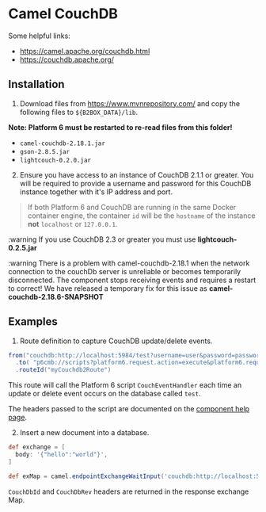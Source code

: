 # Camel CouchDB

Some helpful links:

- https://camel.apache.org/couchdb.html
- https://couchdb.apache.org/

## Installation

1. Download files from https://www.mvnrepository.com/ and copy the following files to `${B2BOX_DATA}/lib`.

<b>Note: Platform 6 must be restarted to re-read files from this folder!</b>

- `camel-couchdb-2.18.1.jar`
- `gson-2.8.5.jar`
- `lightcouch-0.2.0.jar`

2. Ensure you have access to an instance of CouchDB 2.1.1 or greater.
You will be required to provide a username and password for this CouchDB instance together with it's IP address and port.

> If both Platform 6 and CouchDB are running in the same Docker container engine, the container `id` will be the `hostname` of the instance __not__ `localhost` or `127.0.0.1`.

:warning If you use CouchDB 2.3 or greater you must use <b>lightcouch-0.2.5.jar</b>

:warning There is a problem with camel-couchdb-2.18.1 when the network connection to the couchDb server is unreliable or becomes temporarily disconnected. The component stops receiving events and requires a restart to correct!  We have released a temporary fix for this issue as <b>camel-couchdb-2.18.6-SNAPSHOT</b> 

## Examples

1. Route definition to capture CouchDB update/delete events.

```groovy
from("couchdb:http://localhost:5984/test?username=user&password=password")
  .to( "p6cmb://scripts?platform6.request.action=execute&platform6.request.user=couchdb&id=CouchEventHandler" )
  .routeId("myCouchdb2Route")
```
This route will call the Platform 6 script `CouchEventHandler` each time an update or delete event occurs on the database called `test`.

The headers passed to the script are documented on the [component help page](https://camel.apache.org/couchdb.html).

2. Insert a new document into a database.

```groovy
def exchange = [
  body: '{"hello":"world"}',
]

def exMap = camel.endpointExchangeWaitInput('couchdb:http://localhost:5984/test?username=user&password=password', exchange)
```

`CouchDbId` and `CouchDbRev` headers are returned in the response exchange Map.
